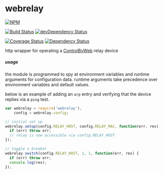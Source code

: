 
# webrelay

[![NPM](https://nodei.co/npm/webrelay.png?compact=true)](https://nodei.co/npm/webrelay/)

[![Build Status](https://travis-ci.org/io-digital/webrelay.svg)](https://travis-ci.org/io-digital/webrelay)
[![devDependency Status](https://david-dm.org/io-digital/webrelay/dev-status.svg)](https://david-dm.org/io-digital/webrelay#info=devDependencies)

[![Coverage Status](https://coveralls.io/repos/io-digital/webrelay/badge.svg?branch=master)](https://coveralls.io/r/io-digital/webrelay?branch=master)
[![Dependency Status](https://david-dm.org/io-digital/webrelay.svg)](https://david-dm.org/io-digital/webrelay)

http wrapper for operating a [ControlByWeb](http://www.controlbyweb.com/) relay device

##### usage

the module is programmed to spy at environment variables and runtime arguments for configuration data. runtime arguments take precedence over environment variables and default values.

below is an example of adding an `arp` entry and verifying that the device replies via a `ping` test.

```js
var webrelay = require('webrelay'),
    config = webrelay.config;

// initial set up
webrelay.setup(config.RELAY_HOST, config.RELAY_MAC, function(err, res) {
  if (err) throw err;
  // relay is now accessible via config.RELAY_HOST
});

// toggle a breaker
webrelay.switch(config.RELAY_HOST, 1, 1, function(err, res) {
  if (err) throw err;
  console.log(res);
});
```
